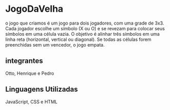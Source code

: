 # JogoDaVelha
 o jogo que criamos é um jogo para dois jogadores, com uma grade de 3x3. Cada jogador escolhe um símbolo (X ou O) e se revezam para colocar seus símbolos em uma célula vazia. O objetivo é alinhar três símbolos em uma linha reta (horizontal, vertical ou diagonal). Se todas as células forem preenchidas sem um vencedor, o jogo empata.

## integrantes
Otto, Henrique e Pedro

## Linguagens Utilizadas
JavaScript, CSS e HTML

